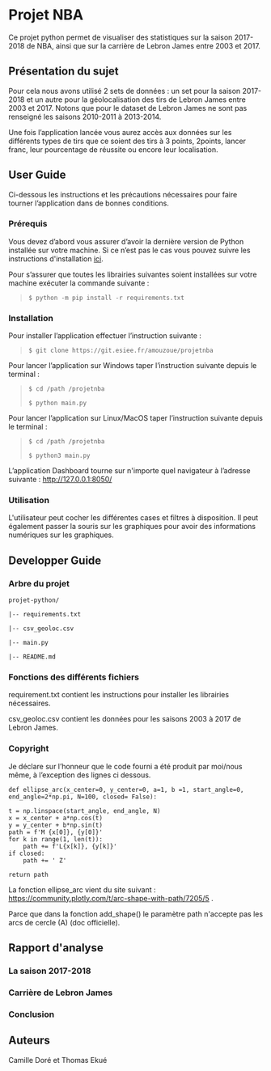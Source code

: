 # Projet NBA 

Ce projet python permet de visualiser des statistiques sur la saison 2017-2018 de NBA, ainsi que sur la carrière de Lebron James entre 2003 et 2017.
## Présentation du sujet

Pour cela nous avons utilisé 2 sets de données : un set pour la saison 2017-2018 et un autre pour la géolocalisation des tirs de Lebron James entre 2003 et 2017. Notons que pour le dataset de Lebron James ne sont pas renseigné les saisons 2010-2011 à 2013-2014.

Une fois l’application lancée vous aurez accès aux données sur les différents types de tirs que ce soient des tirs à 3 points, 2points, lancer franc, leur pourcentage de réussite ou encore leur localisation.

## User Guide 

Ci-dessous les instructions et les précautions nécessaires pour faire tourner l’application dans de bonnes conditions.

### Prérequis 

Vous devez d’abord vous assurer d’avoir la dernière version de Python installée sur votre machine. 
Si ce n’est pas le cas vous pouvez suivre les instructions d'installation [ici](https://www.python.org/downloads/).

Pour s’assurer que toutes les librairies suivantes soient installées sur votre machine exécuter la commande suivante : 
> ` $ python -m pip install -r requirements.txt `

### Installation 

Pour installer l’application effectuer l’instruction suivante : 
> ` $ git clone https://git.esiee.fr/amouzoue/projetnba `

Pour lancer l’application sur Windows taper l’instruction suivante depuis le terminal : 
> ` $ cd /path /projetnba `
>
> ` $ python main.py `

Pour lancer l’application sur Linux/MacOS taper l’instruction suivante depuis le terminal : 
> ` $ cd /path /projetnba `
>
> ` $ python3 main.py `

L’application Dashboard tourne sur n'importe quel navigateur à l’adresse suivante : http://127.0.0.1:8050/

### Utilisation
L'utilisateur peut cocher les différentes cases et filtres à disposition. Il peut également passer la souris sur les graphiques pour avoir des informations numériques sur les graphiques.

## Developper Guide 

### Arbre du projet

    projet-python/ 

    |-- requirements.txt 

    |-- csv_geoloc.csv 

    |-- main.py 

    |-- README.md 

### Fonctions des différents fichiers 

requirement.txt contient les instructions pour installer les librairies nécessaires.

csv_geoloc.csv contient les données pour les saisons 2003 à 2017 de Lebron James.

### Copyright

Je déclare sur l’honneur que le code fourni a été produit par moi/nous même, à l’exception des lignes ci dessous.

    def ellipse_arc(x_center=0, y_center=0, a=1, b =1, start_angle=0, end_angle=2*np.pi, N=100, closed= False):

    t = np.linspace(start_angle, end_angle, N)
    x = x_center + a*np.cos(t)
    y = y_center + b*np.sin(t)
    path = f'M {x[0]}, {y[0]}'
    for k in range(1, len(t)):
        path += f'L{x[k]}, {y[k]}'
    if closed:
        path += ' Z'

    return path

La fonction ellipse_arc vient du site suivant : https://community.plotly.com/t/arc-shape-with-path/7205/5 .

Parce que  dans la fonction add_shape() le paramètre path n'accepte pas les arcs de cercle (A) (doc officielle).

## Rapport d'analyse

### La saison 2017-2018




### Carrière de Lebron James


### Conclusion 

## Auteurs 
Camille Doré et Thomas Ekué 